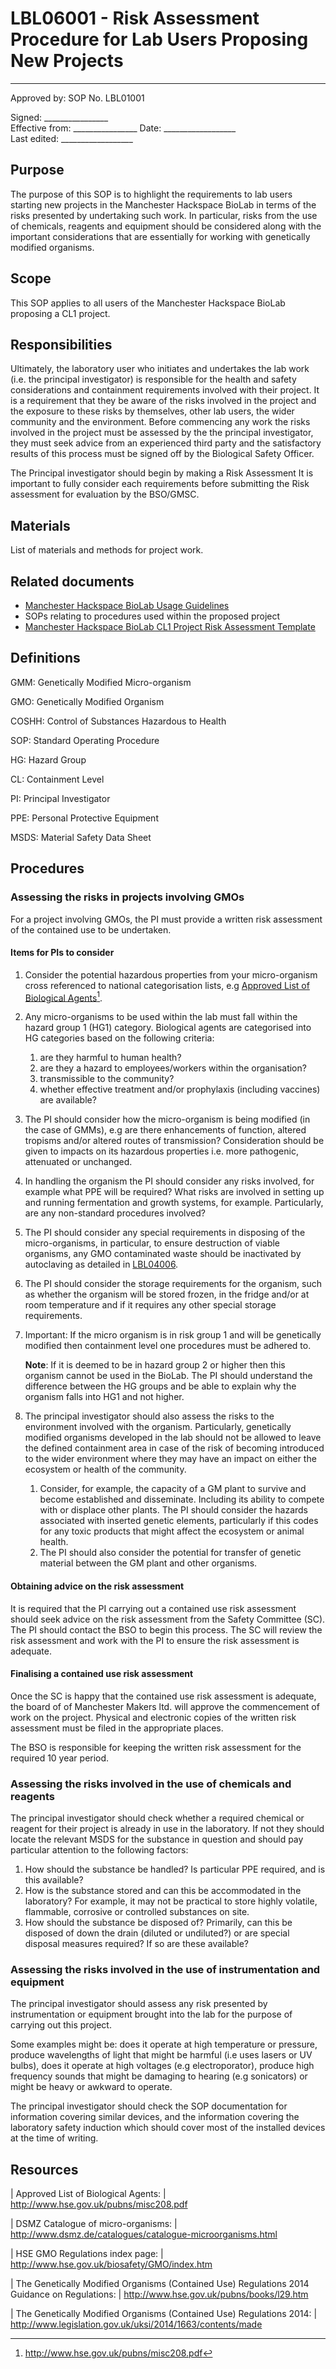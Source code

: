 # LBL06001 - Risk Assessment Procedure for Lab Users Proposing New Projects

 ------
  Approved by:             SOP No. LBL01001

  Signed: 
  \_\_\_\_\_\_\_\_\_\_\_\_\_\_\_\_    
  Effective from:
\_\_\_\_\_\_\_\_\_\_\_\_\_\_\_\_
  Date: 
  \_\_\_\_\_\_\_\_\_\_\_\_\_\_\_\_\_\_   
  Last edited:
 \_\_\_\_\_\_\_\_\_\_\_\_\_\_\_\_\_\_
  

## Purpose

The purpose of this SOP is to highlight the requirements to lab users
starting new projects in the Manchester Hackspace BioLab in terms of the
risks presented by undertaking such work. In particular, risks from the
use of chemicals, reagents and equipment should be considered along with
the important considerations that are essentially for working with
genetically modified organisms.

## Scope

This SOP applies to all users of the Manchester Hackspace BioLab
proposing a CL1 project.

## Responsibilities

Ultimately, the laboratory user who initiates and undertakes the lab
work (i.e. the principal investigator) is responsible for the health and
safety considerations and containment requirements involved with their
project. It is a requirement that they be aware of the risks involved in
the project and the exposure to these risks by themselves, other lab
users, the wider community and the environment. Before commencing any
work the risks involved in the project must be assessed by the the
principal investigator, they must seek advice from an experienced third
party and the satisfactory results of this process must be signed off by
the Biological Safety Officer.

The Principal investigator should begin by making a  Risk Assessment
It is important to fully consider each requirements before submitting the Risk assessment for
evaluation by the BSO/GMSC.

## Materials

List of materials and methods for project work.

## Related documents

-   [Manchester Hackspace BioLab Usage
    Guidelines](biolab-usage-guidelines.md)
-   SOPs relating to procedures used within the proposed project
-   [Manchester Hackspace BioLab CL1 Project Risk Assessment
    Template](https://goo.gl/C91Jpu)

## Definitions

GMM:   Genetically Modified Micro-organism

GMO:   Genetically Modified Organism

COSHH:   Control of Substances Hazardous to Health

SOP:   Standard Operating Procedure

HG:   Hazard Group

CL:   Containment Level

PI:   Principal Investigator

PPE:   Personal Protective Equipment

MSDS:   Material Safety Data Sheet

## Procedures

### Assessing the risks in projects involving GMOs

For a project involving GMOs, the PI must provide a written risk
assessment of the contained use to be undertaken.

#### Items for PIs to consider

1.  Consider the potential hazardous properties from your micro-organism
    cross referenced to national categorisation lists, e.g [Approved
    List of Biological
    Agents](http://www.hse.gov.uk/pubns/misc208.pdf)[^1].

2.  Any micro-organisms to be used within the lab must fall within the
    hazard group 1 (HG1) category. Biological agents are categorised
    into HG categories based on the following criteria:

    1.  are they harmful to human health?
    2.  are they a hazard to employees/workers within the organisation?
    3.  transmissible to the community?
    4.  whether effective treatment and/or prophylaxis (including
        vaccines) are available?

3.  The PI should consider how the micro-organism is being modified (in
    the case of GMMs), e.g are there enhancements of function, altered
    tropisms and/or altered routes of transmission? Consideration should
    be given to impacts on its hazardous properties i.e. more
    pathogenic, attenuated or unchanged.

4.  In handling the organism the PI should consider any risks involved,
    for example what PPE will be required? What risks are involved in
    setting up and running fermentation and growth systems, for example.
    Particularly, are any non-standard procedures involved?

5.  The PI should consider any special requirements in disposing of the
    micro-organisms, in particular, to ensure destruction of viable
    organisms, any GMO contaminated waste should be inactivated by
    autoclaving as detailed in [LBL04006](lbl04006.md).

6.  The PI should consider the storage requirements for the organism,
    such as whether the organism will be stored frozen, in the fridge
    and/or at room temperature and if it requires any other special
    storage requirements.

7.  Important: If the micro organism is in risk group 1 and will be
    genetically modified then containment level one procedures must be
    adhered to.

    **Note**: If it is deemed to be in hazard group 2 or higher then
    this organism cannot be used in the BioLab. The PI should understand
    the difference between the HG groups and be able to explain why the
    organism falls into HG1 and not higher.

8.  The principal investigator should also assess the risks to the
    environment involved with the organism. Particularly, genetically
    modified organisms developed in the lab should not be allowed to
    leave the defined containment area in case of the risk of becoming
    introduced to the wider environment where they may have an impact on
    either the ecosystem or health of the community.

    1.  Consider, for example, the capacity of a GM plant to survive and
        become established and disseminate. Including its ability to
        compete with or displace other plants. The PI should consider
        the hazards associated with inserted genetic elements,
        particularly if this codes for any toxic products that might
        affect the ecosystem or animal health.
    2.  The PI should also consider the potential for transfer of
        genetic material between the GM plant and other organisms.

#### Obtaining advice on the risk assessment

It is required that the PI carrying out a contained use risk assessment
should seek advice on the risk assessment from the Safety Committee
(SC). The PI should contact the BSO to begin this process. The SC will
review the risk assessment and work with the PI to ensure the risk
assessment is adequate.

#### Finalising a contained use risk assessment

Once the SC is happy that the contained use risk assessment is adequate,
the board of of Manchester Makers ltd. will approve the
commencement of work on the project. Physical and electronic copies of
the written risk assessment must be filed in the appropriate places.

The BSO is responsible for keeping the written risk assessment for the
required 10 year period.

### Assessing the risks involved in the use of chemicals and reagents

The principal investigator should check whether a required chemical or
reagent for their project is already in use in the laboratory. If not
they should locate the relevant MSDS for the substance in question and
should pay particular attention to the following factors:

1.  How should the substance be handled? Is particular PPE required, and
    is this available?
2.  How is the substance stored and can this be accommodated in the
    laboratory? For example, it may not be practical to store highly
    volatile, flammable, corrosive or controlled substances on site.
3.  How should the substance be disposed of? Primarily, can this be
    disposed of down the drain (diluted or undiluted?) or are special
    disposal measures required? If so are these available?

### Assessing the risks involved in the use of instrumentation and equipment

The principal investigator should assess any risk presented by
instrumentation or equipment brought into the lab for the purpose of
carrying out this project.

Some examples might be: does it operate at high temperature or pressure,
produce wavelengths of light that might be harmful (i.e uses lasers or
UV bulbs), does it operate at high voltages (e.g electroporator),
produce high frequency sounds that might be damaging to hearing (e.g
sonicators) or might be heavy or awkward to operate.

The principal investigator should check the SOP documentation for
information covering similar devices, and the information covering the
laboratory safety induction which should cover most of the installed
devices at the time of writing.

## Resources

| Approved List of Biological Agents:
| <http://www.hse.gov.uk/pubns/misc208.pdf>

| DSMZ Catalogue of micro-organisms:
| <http://www.dsmz.de/catalogues/catalogue-microorganisms.html>

| HSE GMO Regulations index page:
| <http://www.hse.gov.uk/biosafety/GMO/index.htm>

| The Genetically Modified Organisms (Contained Use) Regulations 2014
  Guidance on Regulations:
| <http://www.hse.gov.uk/pubns/books/l29.htm>

| The Genetically Modified Organisms (Contained Use) Regulations 2014:
| <http://www.legislation.gov.uk/uksi/2014/1663/contents/made>

[^1]: <http://www.hse.gov.uk/pubns/misc208.pdf>
